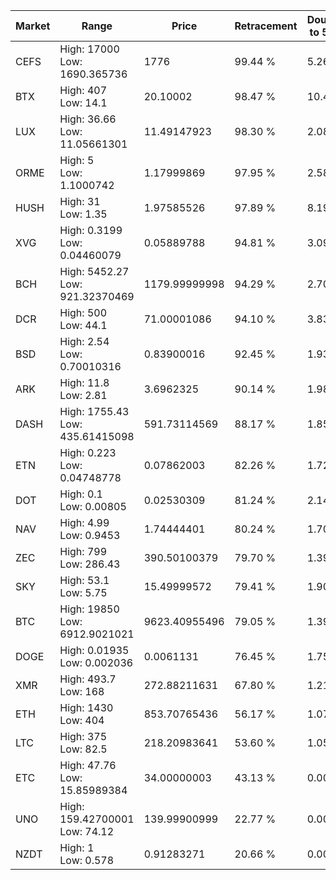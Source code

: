 | Market | Range | Price| Retracement | Doubles to 50% |
| --- | --- | --- | --- | --- |
| CEFS | High: 17000<br />Low: 1690.365736 | 1776 | 99.44 % | 5.26 |
| BTX | High: 407<br />Low: 14.1 | 20.10002 | 98.47 % | 10.48 |
| LUX | High: 36.66<br />Low: 11.05661301 | 11.49147923 | 98.30 % | 2.08 |
| ORME | High: 5<br />Low: 1.1000742 | 1.17999869 | 97.95 % | 2.58 |
| HUSH | High: 31<br />Low: 1.35 | 1.97585526 | 97.89 % | 8.19 |
| XVG | High: 0.3199<br />Low: 0.04460079 | 0.05889788 | 94.81 % | 3.09 |
| BCH | High: 5452.27<br />Low: 921.32370469 | 1179.99999998 | 94.29 % | 2.70 |
| DCR | High: 500<br />Low: 44.1 | 71.00001086 | 94.10 % | 3.83 |
| BSD | High: 2.54<br />Low: 0.70010316 | 0.83900016 | 92.45 % | 1.93 |
| ARK | High: 11.8<br />Low: 2.81 | 3.6962325 | 90.14 % | 1.98 |
| DASH | High: 1755.43<br />Low: 435.61415098 | 591.73114569 | 88.17 % | 1.85 |
| ETN | High: 0.223<br />Low: 0.04748778 | 0.07862003 | 82.26 % | 1.72 |
| DOT | High: 0.1<br />Low: 0.00805 | 0.02530309 | 81.24 % | 2.14 |
| NAV | High: 4.99<br />Low: 0.9453 | 1.74444401 | 80.24 % | 1.70 |
| ZEC | High: 799<br />Low: 286.43 | 390.50100379 | 79.70 % | 1.39 |
| SKY | High: 53.1<br />Low: 5.75 | 15.49999572 | 79.41 % | 1.90 |
| BTC | High: 19850<br />Low: 6912.9021021 | 9623.40955496 | 79.05 % | 1.39 |
| DOGE | High: 0.01935<br />Low: 0.002036 | 0.0061131 | 76.45 % | 1.75 |
| XMR | High: 493.7<br />Low: 168 | 272.88211631 | 67.80 % | 1.21 |
| ETH | High: 1430<br />Low: 404 | 853.70765436 | 56.17 % | 1.07 |
| LTC | High: 375<br />Low: 82.5 | 218.20983641 | 53.60 % | 1.05 |
| ETC | High: 47.76<br />Low: 15.85989384 | 34.00000003 | 43.13 % | 0.00 |
| UNO | High: 159.42700001<br />Low: 74.12 | 139.99900999 | 22.77 % | 0.00 |
| NZDT | High: 1<br />Low: 0.578 | 0.91283271 | 20.66 % | 0.00 |
